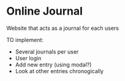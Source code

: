 # Online Journal

Website that acts as a journal for each users

TO implement:
* Several journals per user
* User login
* Add new  entry (using modal?)
* Look at other entries chronogically
